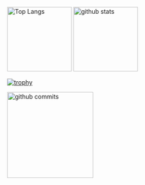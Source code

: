 <p>

</p>
<p align="left"> 
  <img alt="Top Langs" height="150px" src="https://github-readme-stats.vercel.app/api/top-langs/?username=Nori0219&layout=compact&show_icons=true&langs_count=8&theme=onedark" />
  <img alt="github stats" height="150px" src="https://github-readme-stats.vercel.app/api?username=Nori0219&theme=onedark&show_icons=ture" />
</p>

[![trophy](https://github-profile-trophy.vercel.app/?username=Nori0219&theme=onedark&column=9
)](https://github.com/ryo-ma/github-profile-trophy)

<p align="left"> 
  <img alt="github commits" height="200px" src="http://github-profile-summary-cards.vercel.app/api/cards/productive-time?username=Nori0219&theme=dracula&utcOffset=8" />
</p>

